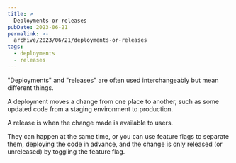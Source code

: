 ```yaml
---
title: >
  Deployments or releases
pubDate: 2023-06-21
permalink: >-
  archive/2023/06/21/deployments-or-releases
tags:
  - deployments
  - releases
---
```


"Deployments" and "releases" are often used interchangeably but mean different things.

A deployment moves a change from one place to another, such as some updated code from a staging environment to production.

A release is when the change made is available to users.

They can happen at the same time, or you can use feature flags to separate them, deploying the code in advance, and the change is only released (or unreleased) by toggling the feature flag.
